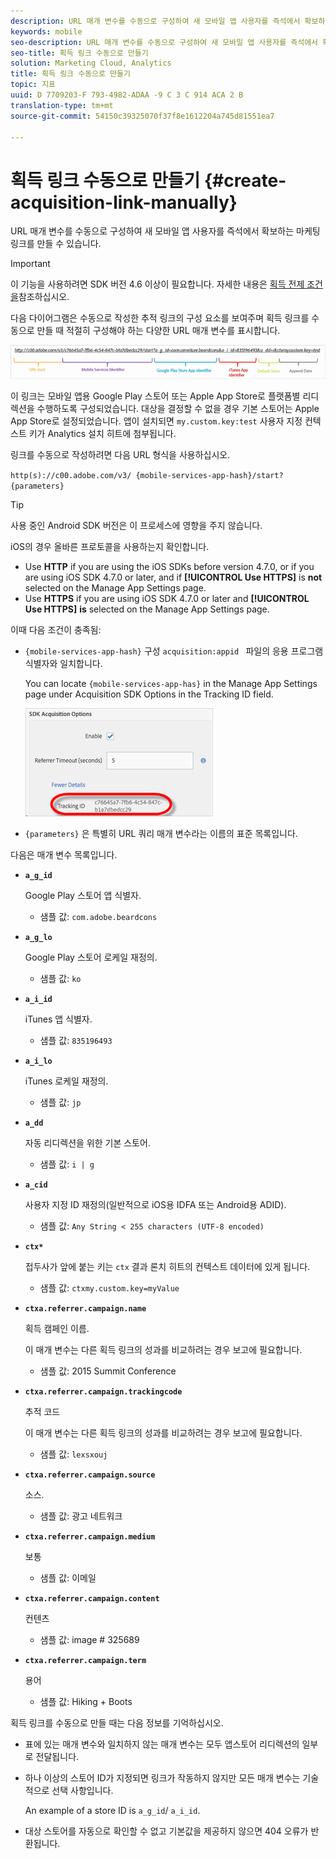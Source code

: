 ```yaml
---
description: URL 매개 변수를 수동으로 구성하여 새 모바일 앱 사용자를 즉석에서 확보하는 마케팅 링크를 만들 수 있습니다.
keywords: mobile
seo-description: URL 매개 변수를 수동으로 구성하여 새 모바일 앱 사용자를 즉석에서 확보하는 마케팅 링크를 만들 수 있습니다.
seo-title: 획득 링크 수동으로 만들기
solution: Marketing Cloud, Analytics
title: 획득 링크 수동으로 만들기
topic: 지표
uuid: D 7709203-F 793-4982-ADAA -9 C 3 C 914 ACA 2 B
translation-type: tm+mt
source-git-commit: 54150c39325070f37f8e1612204a745d81551ea7

---
```



# 획득 링크 수동으로 만들기 {#create-acquisition-link-manually}

URL 매개 변수를 수동으로 구성하여 새 모바일 앱 사용자를 즉석에서 확보하는 마케팅 링크를 만들 수 있습니다.

>[!IMPORTANT]
>
>이 기능을 사용하려면 SDK 버전 4.6 이상이 필요합니다. 자세한 내용은 [획득 전제 조건을](/help/using/acquisition-main/c-acquisition-prerequisites.md)참조하십시오.

다음 다이어그램은 수동으로 작성한 추적 링크의 구성 요소를 보여주며 획득 링크를 수동으로 만들 때 적절히 구성해야 하는 다양한 URL 매개 변수를 표시합니다.

![](assets/acquisition_url.png)

이 링크는 모바일 앱용 Google Play 스토어 또는 Apple App Store로 플랫폼별 리디렉션을 수행하도록 구성되었습니다. 대상을 결정할 수 없을 경우 기본 스토어는 Apple App Store로 설정되었습니다. 앱이 설치되면 `my.custom.key:test` 사용자 지정 컨텍스트 키가 Analytics 설치 히트에 첨부됩니다.

링크를 수동으로 작성하려면 다음 URL 형식을 사용하십시오.

`http(s)://c00.adobe.com/v3/ {mobile-services-app-hash}/start? {parameters}`

>[!TIP]
>
>사용 중인 Android SDK 버전은 이 프로세스에 영향을 주지 않습니다.

iOS의 경우 올바른 프로토콜을 사용하는지 확인합니다.

* Use **HTTP** if you are using the iOS SDKs before version 4.7.0, or if you are using iOS SDK 4.7.0 or later, and if **[!UICONTROL Use HTTPS]** is **not** selected on the Manage App Settings page.
* Use **HTTPS** if you are using iOS SDK 4.7.0 or later and **[!UICONTROL Use HTTPS]** **is** selected on the Manage App Settings page.

이때 다음 조건이 충족됨:

* `{mobile-services-app-hash}` 구성 `acquisition:appid ` 파일의 응용 프로그램 식별자와 일치합니다.

   You can locate `{mobile-services-app-has}` in the Manage App Settings page under Acquisition SDK Options in the Tracking ID field.

   ![](assets/tracking-id.png)

* `{parameters}` 은 특별히 URL 쿼리 매개 변수라는 이름의 표준 목록입니다.

다음은 매개 변수 목록입니다.

* **`a_g_id`**

   Google Play 스토어 앱 식별자.

   * 샘플 값: `com.adobe.beardcons`

* **`a_g_lo`**

   Google Play 스토어 로케일 재정의.

   * 샘플 값: `ko`

* **`a_i_id`**

   iTunes 앱 식별자.

   * 샘플 값: `835196493`

* **`a_i_lo`**

   iTunes 로케일 재정의.

   * 샘플 값: `jp`

* **`a_dd`**

   자동 리디렉션을 위한 기본 스토어.

   * 샘플 값: `i | g`

* **`a_cid`**

   사용자 지정 ID 재정의(일반적으로 iOS용 IDFA 또는 Android용 ADID).

   * 샘플 값: `Any String < 255 characters (UTF-8 encoded)`

* **`ctx*`**

   접두사가 앞에 붙는 키는 `ctx` 결과 론치 히트의 컨텍스트 데이터에 있게 됩니다.

   * 샘플 값: `ctxmy.custom.key=myValue`

* **`ctxa.referrer.campaign.name`**

   획득 캠페인 이름.

   이 매개 변수는 다른 획득 링크의 성과를 비교하려는 경우 보고에 필요합니다.

   * 샘플 값: 2015 Summit Conference

* **`ctxa.referrer.campaign.trackingcode`**

   추적 코드

   이 매개 변수는 다른 획득 링크의 성과를 비교하려는 경우 보고에 필요합니다.

   * 샘플 값: `lexsxouj`

* **`ctxa.referrer.campaign.source`**

   소스.

   * 샘플 값: 광고 네트워크

* **`ctxa.referrer.campaign.medium`**

   보통

   * 샘플 값: 이메일

* **`ctxa.referrer.campaign.content`**

   컨텐츠

   * 샘플 값: image # 325689

* **`ctxa.referrer.campaign.term`**

   용어

   * 샘플 값: Hiking + Boots


획득 링크를 수동으로 만들 때는 다음 정보를 기억하십시오.

* 표에 있는 매개 변수와 일치하지 않는 매개 변수는 모두 앱스토어 리디렉션의 일부로 전달됩니다.
* 하나 이상의 스토어 ID가 지정되면 링크가 작동하지 않지만 모든 매개 변수는 기술적으로 선택 사항입니다.

   An example of a store ID is `a_g_id`/ `a_i_id`.

* 대상 스토어를 자동으로 확인할 수 없고 기본값을 제공하지 않으면 404 오류가 반환됩니다.

